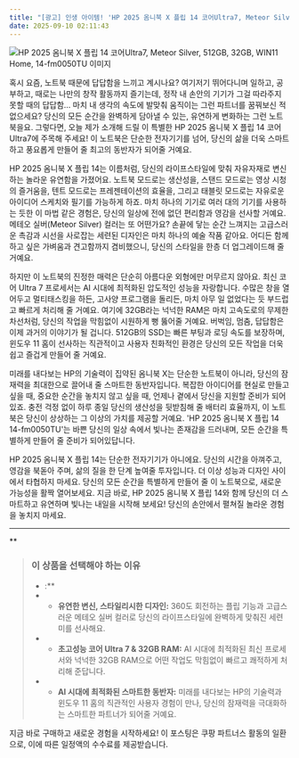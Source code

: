```yaml
---
title: "[광고] 인생 아이템! 'HP 2025 옴니북 X 플립 14 코어Ultra7, Meteor Silver, 512GB, 32GB, WIN11 Home, 14-fm0050TU'을(를) 만나보세요."
date: 2025-09-10 02:11:43
---
```

![HP 2025 옴니북 X 플립 14 코어Ultra7, Meteor Silver, 512GB, 32GB, WIN11 Home, 14-fm0050TU 이미지](https://ads-partners.coupang.com/image1/R5m4qpEzxH8DA25_RwIMOb06MFS_-uiAZ-7K4OgGEx5C4YrFR69SuJhYtU0xVVH8K7Ib2QoHFfcJUCoitQKrA2-D5H9wSxVxz0Z4W9Kyq53ua0jTRJ1TK7EyuXJD9_Psa76-2tJ6pzt8Q_c6OJqSwb9mf2rkZ5BkzS03gGvBm3IYU16mfJrSvmvXwDehf5dZqmonxXrVmWL0a6AHLO_5iDjQ0JKJJESowkq96kiTNq92sQbv-WT5s72Nret0nknfg5kKu4bXwG7DIj-H-2AVQ6ozkKIPKHcWC4c=)

혹시 요즘, 노트북 때문에 답답함을 느끼고 계시나요? 여기저기 뛰어다니며 일하고, 공부하고, 때로는 나만의 창작 활동까지 즐기는데, 정작 내 손안의 기기가 그걸 따라주지 못할 때의 답답함… 마치 내 생각의 속도에 발맞춰 움직이는 그런 파트너를 꿈꿔보신 적 없으세요? 당신의 모든 순간을 완벽하게 담아낼 수 있는, 유연하게 변화하는 그런 노트북을요. 그렇다면, 오늘 제가 소개해 드릴 이 특별한 HP 2025 옴니북 X 플립 14 코어Ultra7에 주목해 주세요! 이 노트북은 단순한 전자기기를 넘어, 당신의 삶을 더욱 스마트하고 풍요롭게 만들어 줄 최고의 동반자가 되어줄 거예요.

HP 2025 옴니북 X 플립 14는 이름처럼, 당신의 라이프스타일에 맞춰 자유자재로 변신하는 놀라운 유연함을 가졌어요. 노트북 모드로는 생산성을, 스탠드 모드로는 영상 시청의 즐거움을, 텐트 모드로는 프레젠테이션의 효율을, 그리고 태블릿 모드로는 자유로운 아이디어 스케치와 필기를 가능하게 하죠. 마치 하나의 기기로 여러 대의 기기를 사용하는 듯한 이 마법 같은 경험은, 당신의 일상에 전에 없던 편리함과 영감을 선사할 거예요. 메테오 실버(Meteor Silver) 컬러는 또 어떤가요? 손끝에 닿는 순간 느껴지는 고급스러운 촉감과 시선을 사로잡는 세련된 디자인은 마치 하나의 예술 작품 같아요. 어디든 함께하고 싶은 가벼움과 견고함까지 겸비했으니, 당신의 스타일을 한층 더 업그레이드해 줄 거예요.

하지만 이 노트북의 진정한 매력은 단순히 아름다운 외형에만 머무르지 않아요. 최신 코어 Ultra 7 프로세서는 AI 시대에 최적화된 압도적인 성능을 자랑합니다. 수많은 창을 열어두고 멀티태스킹을 하든, 고사양 프로그램을 돌리든, 마치 아무 일 없었다는 듯 부드럽고 빠르게 처리해 줄 거예요. 여기에 32GB라는 넉넉한 RAM은 마치 고속도로의 무제한 차선처럼, 당신의 작업을 막힘없이 시원하게 뻥 뚫어줄 거예요. 버벅임, 멈춤, 답답함은 이제 과거의 이야기가 될 겁니다. 512GB의 SSD는 빠른 부팅과 로딩 속도를 보장하며, 윈도우 11 홈이 선사하는 직관적이고 사용자 친화적인 환경은 당신의 모든 작업을 더욱 쉽고 즐겁게 만들어 줄 거예요.

미래를 내다보는 HP의 기술력이 집약된 옴니북 X는 단순한 노트북이 아니라, 당신의 잠재력을 최대한으로 끌어내 줄 스마트한 동반자입니다. 복잡한 아이디어를 현실로 만들고 싶을 때, 중요한 순간을 놓치지 않고 싶을 때, 언제나 곁에서 당신을 지원할 준비가 되어 있죠. 충전 걱정 없이 하루 종일 당신의 생산성을 뒷받침해 줄 배터리 효율까지, 이 노트북은 당신이 상상하는 그 이상의 가치를 제공할 거예요. 'HP 2025 옴니북 X 플립 14 14-fm0050TU'는 바쁜 당신의 일상 속에서 빛나는 존재감을 드러내며, 모든 순간을 특별하게 만들어 줄 준비가 되어있답니다.

HP 2025 옴니북 X 플립 14는 단순한 전자기기가 아니에요. 당신의 시간을 아껴주고, 영감을 북돋아 주며, 삶의 질을 한 단계 높여줄 투자입니다. 더 이상 성능과 디자인 사이에서 타협하지 마세요. 당신의 모든 순간을 특별하게 만들어 줄 이 노트북으로, 새로운 가능성을 활짝 열어보세요. 지금 바로, HP 2025 옴니북 X 플립 14와 함께 당신의 더 스마트하고 유연하며 빛나는 내일을 시작해 보세요! 당신의 손안에서 펼쳐질 놀라운 경험을 놓치지 마세요.

---

**


> ### 이 상품을 선택해야 하는 이유
> - :**
> - *   **유연한 변신, 스타일리시한 디자인:** 360도 회전하는 플립 기능과 고급스러운 메테오 실버 컬러로 당신의 라이프스타일에 완벽하게 맞춰진 세련미를 선사해요.
> - *   **초고성능 코어 Ultra 7 & 32GB RAM:** AI 시대에 최적화된 최신 프로세서와 넉넉한 32GB RAM으로 어떤 작업도 막힘없이 빠르고 쾌적하게 처리해 준답니다.
> - *   **AI 시대에 최적화된 스마트한 동반자:** 미래를 내다보는 HP의 기술력과 윈도우 11 홈의 직관적인 사용자 경험이 만나, 당신의 잠재력을 극대화하는 스마트한 파트너가 되어줄 거예요.


지금 바로 구매하고 새로운 경험을 시작하세요!
이 포스팅은 쿠팡 파트너스 활동의 일환으로, 이에 따른 일정액의 수수료를 제공받습니다.
